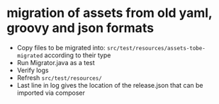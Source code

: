 # migration of assets from old yaml, groovy and json formats

* Copy files to be migrated into: `src/test/resources/assets-tobe-migrated` according to their type
* Run Migrator.java as a test
* Verify logs 
* Refresh `src/test/resources/` 
* Last line in log gives the location of the release.json that can be imported via composer